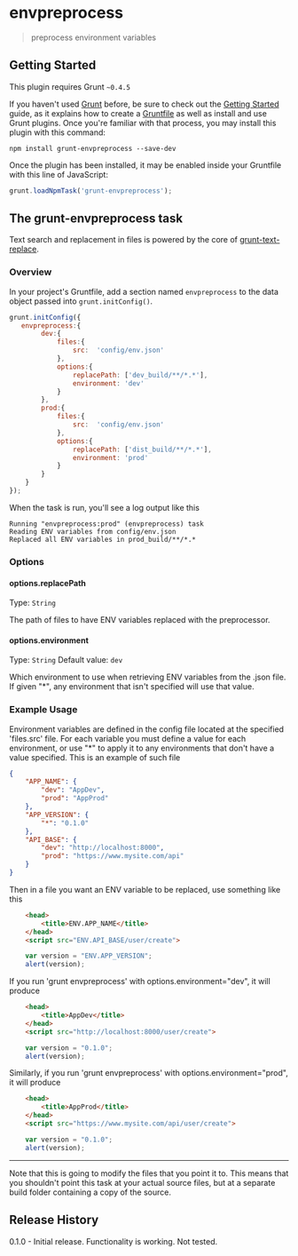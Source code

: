 # envpreprocess

> preprocess environment variables

## Getting Started
This plugin requires Grunt `~0.4.5`

If you haven't used [Grunt](http://gruntjs.com/) before, be sure to check out the [Getting Started](http://gruntjs.com/getting-started) guide, as it explains how to create a [Gruntfile](http://gruntjs.com/sample-gruntfile) as well as install and use Grunt plugins. Once you're familiar with that process, you may install this plugin with this command:

```shell
npm install grunt-envpreprocess --save-dev
```

Once the plugin has been installed, it may be enabled inside your Gruntfile with this line of JavaScript:

```js
grunt.loadNpmTask('grunt-envpreprocess');
```

## The grunt-envpreprocess task
Text search and replacement in files is powered by the core of [grunt-text-replace](https://github.com/yoniholmes/grunt-text-replace).
### Overview
In your project's Gruntfile, add a section named `envpreprocess` to the data object passed into `grunt.initConfig()`.

```js
grunt.initConfig({
   envpreprocess:{
        dev:{
            files:{
                src:  'config/env.json'
            },
            options:{
                replacePath: ['dev_build/**/*.*'],
                environment: 'dev'
            }
        },
        prod:{
            files:{
                src:  'config/env.json'
            },
            options:{
                replacePath: ['dist_build/**/*.*'],
                environment: 'prod'
            }
        }
    }
});
```
When the task is run, you'll see a log output like this
```
Running "envpreprocess:prod" (envpreprocess) task
Reading ENV variables from config/env.json
Replaced all ENV variables in prod_build/**/*.*
```

### Options

#### options.replacePath
Type: `String`

The path of files to have ENV variables replaced with the preprocessor.

#### options.environment
Type: `String`
Default value: `dev`

Which environment to use when retrieving ENV variables from the .json file. If given "*", any environment that isn't specified will use that value.



### Example Usage
Environment variables are defined in the config file located at the specified 'files.src' file. For each variable you must define a value for each environment, or use "*" to apply it to any environments that don't have a value specified. This is an example of such file

```json
{
	"APP_NAME": {
		"dev": "AppDev",
		"prod": "AppProd"
	},
	"APP_VERSION": {
		"*": "0.1.0"
	},
	"API_BASE": {
		"dev": "http://localhost:8000",
		"prod": "https://www.mysite.com/api"
	}
}
```

Then in a file you want an ENV variable to be replaced, use something like this

```html
    <head>
        <title>ENV.APP_NAME</title>
    </head>
    <script src="ENV.API_BASE/user/create">
```

```js
    var version = "ENV.APP_VERSION";
    alert(version);
```

If you  run 'grunt envpreprocess' with options.environment="dev", it will produce

```html
    <head>
        <title>AppDev</title>
    </head>
    <script src="http://localhost:8000/user/create">
```

```js
    var version = "0.1.0";
    alert(version);
```

Similarly, if you  run 'grunt envpreprocess' with options.environment="prod", it will produce

```html
    <head>
        <title>AppProd</title>
    </head>
    <script src="https://www.mysite.com/api/user/create">
```

```js
    var version = "0.1.0";
    alert(version);
```

---

Note that this is going to modify the files that you point it to. This means that you shouldn't point this task at your actual source files, but at a separate build folder containing a copy of the source.

## Release History
0.1.0 - Initial release. Functionality is working. Not tested.
